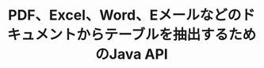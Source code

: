 ---
############################# Static ############################
layout: "auto-gen-gist"
draft: false
path: "ja/parser/java/extract/table/xlsm/"
otherformats: DOC DOT DOCX DOCM DOTX DOTM TXT ODT OTT RTF PDF XHTML MHTML MD XML EPUB FB2 CHM XLS XLT XLSX XLSB XLTX XLTM ODS CSV OTS XLA XLAM PPT PPTX  PPS POT PPSX PPTM POTX PPSM ODP OTP PST OST EML EMLX MSG ONE 

############################# Head ############################
head_title: "さまざまなドキュメント（Excel、Word、PDF）からテーブルを抽出するJava API"
head_description: "GroupDocs.Parser Java APIは、PDF、DOCX、PPTX、EML、MSG、XLSX、CSV、ODT、RTF、およびEPUBのドキュメントとページからテーブルを抽出するための完全な機能を提供します。"

############################# Header ############################
title: "PDF、Excel、Word、Eメールなどのドキュメントからテーブルを抽出するためのJava API"
description: "GroupDocs.Parser Java APIを使用すると、ソフトウェアプログラマーは、PDF、DOCX、PPTX、EML、MSG、XLSX、CSV、ODT、RTF、EPUBなどのドキュメントからテーブルを抽出できます。"

######################### Download Button #######################
button:
    enable: true

############################# About ############################
about:
    enable: true
    title: "Java APIを介して人気のあるドキュメントファイル形式からテーブルを抽出する方法は？"
    content: |
     テーブルは、行と列に編成されたセルのグリッドであり、視覚的に魅力的な方法でデータまたは情報をリーダーに効果的に提示するために使用できます。テーブルは、ドキュメント内のデータを整理する上で非常に重要な役割を果たし、情報のグループ化、行または列へのデータの配置、リストの作成、全文のレイアウトの整理、ドキュメント内の画像の配置、データの傾向またはパターンの強調表示など、多くの有用な利点があります。すぐ。 GroupDocs.Parser for Java APIを使用すると、ソフトウェアエンジニアと開発者は、さまざまな種類のドキュメントを処理するための強力なJavaアプリケーションを作成できます。 PDF、Eメール、Eブック、Word（DOC、DOCX）、PowerPoint（PPT、PPTX）、Excel（XLS、XLSX）、Eメール（ EML、MSG）フォーマットおよびその他多数。 Java APIは、ドキュメントからすべてのテーブルまたは特定のテーブルを抽出する、特定のドキュメントのページからテーブルを取得する、テーブルセルデータを抽出する、テーブル行の総数を取得する、など、ドキュメントのテーブル管理に関連するいくつかの重要な機能をサポートしています。列、行の高さの取得、テーブルのデータの印刷など。 

############################# content ############################
steps:
    enable: true
    block:
    - title_left: "Java コードを使用してXLSMドキュメントからテーブルを抽出する "
      content_left: |
       GroupDocs.Parser Java API には、さまざまな種類のドキュメントを処理し、そこからデータを抽出するための完全なサポートが含まれています。 次のJavaコード例は、ソフトウェアプログラマーが数行のコードでXLSMドキュメントからテーブルを抽出する方法を示しています。

      title_right: "XLSM ドキュメントからのテーブルの抽出"
      content_right: |
        * [Parser](https://apireference.groupdocs.com/parser/java/com.groupdocs.parser/Parser) クラスのインスタンスを作成します
        * テーブル抽出がサポートされているかどうかを確認します
        * テーブルのレイアウトを作成します
         *テーブル抽出のオプションを作成します
        * [getTables(options)](https://apireference.groupdocs.com/parser/java/com.groupdocs.parser/Parser#getTables(com.groupdocs.parser.options.PageTableAreaOptions)) メソッドを呼び出して、からテーブルを抽出します。 全てのドキュメント。
        * 行と列を繰り返します
        * テーブルのセルテキストを抽出して印刷する

      gisthash: "dda6d3d4866e63ae1614d86dd847fecd"
      gistfile: "tables_extraction_form_documents.cs"

    - title_left: "XLSM ドキュメントのページからテーブルを抽出する方法"
      content_left: |
       GroupDocs.Parser Java APIを使用すると、コンピュータープログラマーは、わずか数行のJavaコードで XLSM ドキュメントのページからテーブルを抽出できます。 ドキュメントにテーブルが存在するかどうかをチェックしてから、特定のドキュメントページからテーブルを抽出します。 次の例は、Java開発者がXLSMドキュメント内でテーブル抽出を簡単に実行する方法を示しています。 

      title_right: "Java を介してドキュメントのテーブルを抽出する"
      content_right: |
        * [Parser](https://apireference.groupdocs.com/parser/java/com.groupdocs.parser/Parser) クラスのインスタンスを作成します
        * テーブル抽出がサポートされているかどうかを確認します
        * テーブルのレイアウトを作成します
        * ドキュメントページからテーブルを抽出するためのオプションを作成します
        * [getDocumentInfo](https://apireference.groupdocs.com/parser/java/com.groupdocs.parser/Parser#getDocumentInfo()) を介してドキュメント情報を取得します
        * ページの存在についてドキュメントを確認してください
        * ドキュメントページからテーブルを抽出します
        * [getTables(options)](https://apireference.groupdocs.com/parser/java/com.groupdocs.parser/Parser#getTables(com.groupdocs.parser.options.PageTableAreaOptions)) メソッドを呼び出して、からテーブルを抽出します。 全てのドキュメント。
        * テーブル、行、列を繰り返します
        * テーブルのセルテキストを抽出して印刷する
     
      gisthash: "2dc42054bba3abdc297c63f4534281d8"
      gistfile: "tables_extraction_form_documents_page.cs"
      
    - title_left: "システム要求"
      content_left: |
       GroupDocs.Parser for Javaは、すべての主要なプラットフォームとオペレーティングシステムでサポートされています。 Microsoft Word、Excel、PowerPoint、Outlook、OpenOffice、その他50以上の形式でドキュメントを生成できます。 完全なシステム要件ガイドについては、以下のコードを実行する前にシステム要件にアクセスしてください。システムに次の前提条件がインストールされていることを確認してください。
        * オペレーティングシステム：Microsoft Windows、Linux、MacOS
        * Javaバージョンのサポート：J2SE 7.0（1.7）、J2SE 8.0（1.8）以降
        * GroupDocs [Repository](https://repository.groupdocs.com/webapp/#/artifacts/browse/tree/General/repo/com/groupdocs/groupdocs-parser) から最新バージョンのGroupDocs.Assembly Java APIを入手します。
        
      title_right: "GroupDocs.Assemblyを使用する理由"
      content_right: |
        * サポートされているドキュメントのいずれかからプレーンテキストを抽出します。
        * 目次抽出のサポート
        * フォーマットされたテキスト、メタデータ、画像、コンテナ、および添付ファイルを抽出します。
        * ユーザー定義のテンプレートを介して解析するドキュメント。
        * キーワードまたは正規表現を使用してテキストを検索します。
        * 構造化テキスト抽出のサポート
        * サポートされている一部のドキュメント形式の目次を抽出します。
        * PDFドキュメントからフォームデータを解析します。

demos:
    enable: true
        

more_formats:
    enable: true


back_to_top:
    enable: true
---